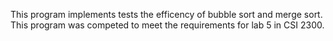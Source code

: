 This program implements tests the efficency of bubble sort and merge sort.
This program was competed to meet the requirements for lab 5 in CSI 2300.